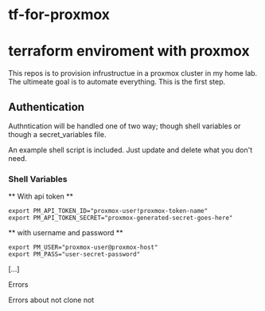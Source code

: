 # tf-for-proxmox
# terraform enviroment with proxmox

This repos is to provision infrustructue in a proxmox cluster in my home lab.  The ultimeate goal is to automate everything.   This is the first step.

## Authentication

Authntication will be handled one of two way; though shell variables or though a secret_variables file.

An example shell script is included.  Just update and delete what you don't need.

### Shell Variables

** With api token **

```
export PM_API_TOKEN_ID="proxmox-user!proxmox-token-name"
export PM_API_TOKEN_SECRET="proxmox-generated-secret-goes-here"
```

** with username and password **

```
export PM_USER="proxmox-user@proxmox-host"
export PM_PASS="user-secret-password"
```
[...]

Errors

Errors about not clone not 
